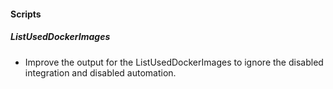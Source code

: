 
#### Scripts
##### ListUsedDockerImages
- Improve the output for the ListUsedDockerImages to ignore the disabled integration and disabled automation.

